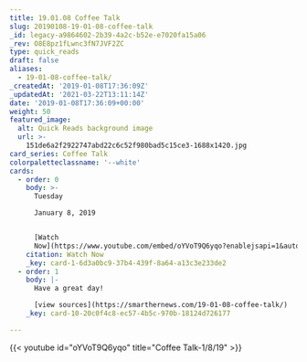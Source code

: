 ```yaml
---
title: 19.01.08 Coffee Talk
slug: 20190108-19-01-08-coffee-talk
_id: legacy-a9864602-2b39-4a2c-b52e-e7020fa15a06
_rev: O8E8pz1fLwnc3fN7JVF2ZC
type: quick_reads
draft: false
aliases:
  - 19-01-08-coffee-talk/
_createdAt: '2019-01-08T17:36:09Z'
_updatedAt: '2021-03-22T13:11:14Z'
date: '2019-01-08T17:36:09+00:00'
weight: 50
featured_image:
  alt: Quick Reads background image
  url: >-
    151de6a2f2922747abd22c6c52f980bad5c15ce3-1688x1420.jpg
card_series: Coffee Talk
colorpaletteclassname: '--white'
cards:
  - order: 0
    body: >-
      Tuesday  

      January 8, 2019


      [Watch
      Now](https://www.youtube.com/embed/oYVoT9Q6yqo?enablejsapi=1&autoplay=1&rel=0)
    citation: Watch Now
    _key: card-1-6d3a0bc9-37b4-439f-8a64-a13c3e233de2
  - order: 1
    body: |-
      Have a great day!

      [view sources](https://smarthernews.com/19-01-08-coffee-talk/)
    _key: card-10-20c0f4c8-ec57-4b5c-970b-18124d726177

---
```

{{< youtube id="oYVoT9Q6yqo" title="Coffee Talk-1/8/19" >}}